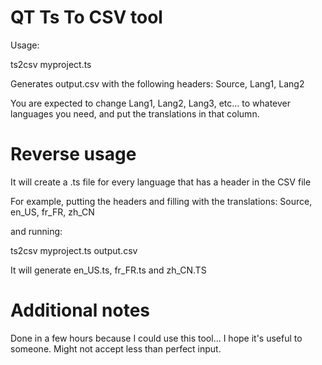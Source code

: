 # QT Ts To CSV tool

Usage:

ts2csv myproject.ts

Generates output.csv with the following headers:
Source, Lang1, Lang2

You are expected to change Lang1, Lang2, Lang3, etc... to whatever languages you need, and put the translations in 
that column.

# Reverse usage

It will create a .ts file for every language that has a header in the CSV file

For example, putting the headers and filling with the translations:
Source, en_US, fr_FR, zh_CN

and running:

ts2csv myproject.ts output.csv

It will generate en_US.ts, fr_FR.ts and zh_CN.TS

# Additional notes

Done in a few hours because I could use this tool... I hope it's useful to someone.  Might not accept less than perfect input.
